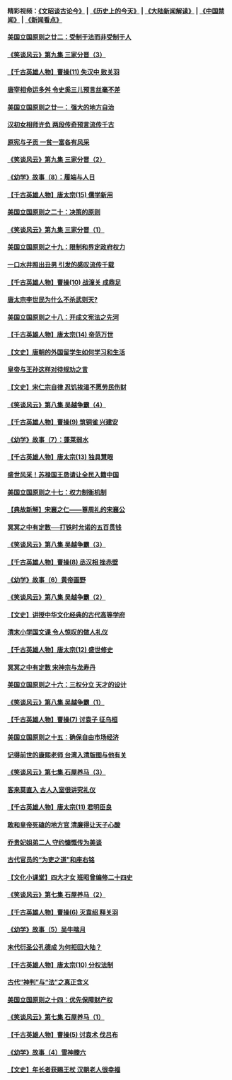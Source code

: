 #### 精彩视频：[《文昭谈古论今》](http://45.76.195.252/wenzhao) | [《历史上的今天》](http://45.76.195.252/today-in-history) | [《大陆新闻解读》](http://45.76.195.252/ntdtv-comedy) | [《中国禁闻》](http://45.76.195.252/ntdtv-news) | [《新闻看点》](http://45.76.195.252/news-insight) 

 #### [美国立国原则之廿二：受制于法而非受制于人](../pages/nsc975/n11038266.md?t=02150337) 

#### [《笑谈风云》第九集 三家分晋（3）](../pages/nsc975/n11028646.md?t=02150337) 

#### [【千古英雄人物】曹操(11) 失汉中 败关羽](../pages/nsc975/n7783328.md?t=02150337) 

#### [唐宰相命运多舛 令史奚三儿预言丝毫不差](../pages/nsc975/n334750.md?t=02150337) 

#### [美国立国原则之廿一： 强大的地方自治](../pages/nsc975/n11036069.md?t=02150337) 

#### [汉初女相师许负 两段传奇预言流传千古](../pages/nsc975/n11035453.md?t=02150337) 

#### [原宪与子贡 一贫一富各有风采](../pages/nsc975/n11013094.md?t=02150337) 

#### [《笑谈风云》第九集 三家分晋（2）](../pages/nsc975/n11028610.md?t=02150337) 

#### [《幼学》故事（8）：履端与人日](../pages/nsc975/n10990550.md?t=02150337) 

#### [【千古英雄人物】唐太宗(15) 儒学新用](../pages/nsc975/n8046225.md?t=02150337) 

#### [美国立国原则之二十：决策的原则](../pages/nsc975/n11034691.md?t=02150337) 

#### [《笑谈风云》第九集 三家分晋（1）](../pages/nsc975/n11028591.md?t=02150337) 

#### [美国立国原则之十九：限制和界定政府权力](../pages/nsc975/n11023895.md?t=02150337) 

#### [一口水井照出丑男 引发的感叹流传千载](../pages/nsc975/n11004598.md?t=02150337) 

#### [【千古英雄人物】曹操(10) 战潼关 成鼎足](../pages/nsc975/n7779963.md?t=02150337) 

#### [唐太宗李世民为什么不杀武则天?](../pages/nsc975/n11034040.md?t=02150337) 

#### [美国立国原则之十八：开成文宪法之先河](../pages/nsc975/n11008526.md?t=02150337) 

#### [【千古英雄人物】唐太宗(14) 帝范万世](../pages/nsc975/n8034234.md?t=02150337) 

#### [【文史】唐朝的外国留学生如何学习和生活](../pages/nsc975/n11010825.md?t=02150337) 

#### [皇帝与王孙这样对待规劝之言](../pages/nsc975/n10994666.md?t=02150337) 

#### [【文史】宋仁宗自律 忍饥挨渴不愿劳民伤财](../pages/nsc975/n10997349.md?t=02150337) 

#### [《笑谈风云》第八集 吴越争霸（4）](../pages/nsc975/n11010924.md?t=02150337) 

#### [【千古英雄人物】曹操(9) 筑铜雀 兴建安](../pages/nsc975/n7662497.md?t=02150337) 

#### [《幼学》故事（7）：蓬莱弱水](../pages/nsc975/n10990547.md?t=02150337) 

#### [【千古英雄人物】唐太宗(13) 独具慧眼](../pages/nsc975/n8034179.md?t=02150337) 

#### [盛世风采！苏禄国王恳请让全民入籍中国](../pages/nsc975/n10992284.md?t=02150337) 

#### [美国立国原则之十七：权力制衡机制](../pages/nsc975/n11002624.md?t=02150337) 

#### [【典故新解】宋襄之仁——尊周礼的宋襄公](../pages/nsc975/n11018653.md?t=02150337) 

#### [冥冥之中有定数──打铁时允诺的五百贯钱](../pages/nsc975/n334213.md?t=02150337) 

#### [《笑谈风云》第八集 吴越争霸（3）](../pages/nsc975/n11010889.md?t=02150337) 

#### [【千古英雄人物】曹操(8) 丞汉相 挫赤壁](../pages/nsc975/n7662490.md?t=02150337) 

#### [《幼学》故事（6）黄帝画野](../pages/nsc975/n10990546.md?t=02150337) 

#### [《笑谈风云》第八集 吴越争霸（2）](../pages/nsc975/n10996834.md?t=02150337) 

#### [【文史】讲授中华文化经典的古代高等学府](../pages/nsc975/n11003895.md?t=02150337) 

#### [清末小学国文课 令人惊叹的做人礼仪](../pages/nsc975/n10980226.md?t=02150337) 

#### [【千古英雄人物】唐太宗(12) 盛世修史](../pages/nsc975/n8034115.md?t=02150337) 

#### [冥冥之中有定数 宋神宗与龙寿丹](../pages/nsc975/n11008770.md?t=02150337) 

#### [美国立国原则之十六：三权分立 天才的设计](../pages/nsc975/n10991293.md?t=02150337) 

#### [《笑谈风云》第八集 吴越争霸（1）](../pages/nsc975/n10987751.md?t=02150337) 

#### [【千古英雄人物】曹操(7) 讨袁子 征乌桓](../pages/nsc975/n7662459.md?t=02150337) 

#### [美国立国原则之十五：确保自由市场经济](../pages/nsc975/n10957715.md?t=02150337) 

#### [记得前世的康熙老师 台湾入清版图与他有关](../pages/nsc975/n11004761.md?t=02150337) 

#### [《笑谈风云》第七集 石屋养马（3）](../pages/nsc975/n10964155.md?t=02150337) 

#### [客来莫直入 古人入室很讲究礼仪](../pages/nsc975/n11002636.md?t=02150337) 

#### [【千古英雄人物】唐太宗(11) 君明臣良](../pages/nsc975/n8030388.md?t=02150337) 

#### [敢和皇帝死磕的地方官 清廉得让天子心酸](../pages/nsc975/n10999336.md?t=02150337) 

#### [乔贵妃姐弟二人 守约慷慨传为美谈](../pages/nsc975/n10842491.md?t=02150337) 

#### [古代官员的“为吏之道”和座右铭](../pages/nsc975/n10989890.md?t=02150337) 

#### [【文化小课堂】四大才女 班昭曾编修二十四史](../pages/nsc975/n10996143.md?t=02150337) 

#### [《笑谈风云》第七集 石屋养马（2）](../pages/nsc975/n10964109.md?t=02150337) 

#### [【千古英雄人物】曹操(6) 灭袁绍 释关羽](../pages/nsc975/n7662436.md?t=02150337) 

#### [《幼学》故事（5）吴牛喘月](../pages/nsc975/n10806013.md?t=02150337) 

#### [末代衍圣公孔德成 为何拒回大陆？](../pages/nsc975/n10992548.md?t=02150337) 

#### [【千古英雄人物】唐太宗(10) 分权法制](../pages/nsc975/n8025970.md?t=02150337) 

#### [古代“神判”与“法”之真正含义](../pages/nsc975/n10982291.md?t=02150337) 

#### [美国立国原则之十四：优先保障财产权](../pages/nsc975/n10954086.md?t=02150337) 

#### [《笑谈风云》第七集 石屋养马（1）](../pages/nsc975/n10964072.md?t=02150337) 

#### [【千古英雄人物】曹操(5) 讨袁术 伐吕布](../pages/nsc975/n7637126.md?t=02150337) 

#### [《幼学》故事（4）雪神滕六](../pages/nsc975/n10806012.md?t=02150337) 

#### [【文史】年长者获赐王杖 汉朝老人很幸福](../pages/nsc975/n10980263.md?t=02150337) 


